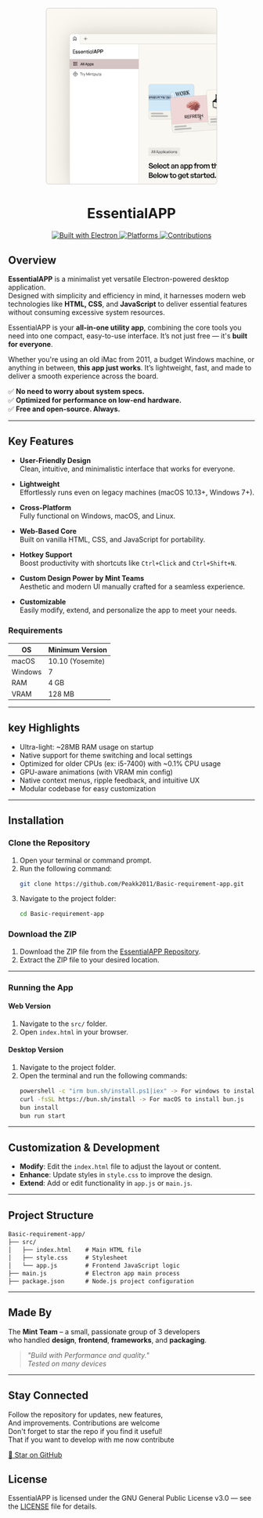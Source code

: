 <div align="center">
  <p align="center">
<!--     <img src="https://drive.google.com/uc?id=1ZIHizLWlvj8Mlj-0yTzh3YF5eOU5I0li" alt="App Thumbnail" width="400px"> -->
    <img src="assets/README-Show.png" alt="App Thumbnail" width="350px">
  </p>
  <h1 align="center">EssentialAPP</h1>

  <div style="text-align: center;">
    <a href="https://www.electronjs.org/">
      <img src="https://img.shields.io/badge/Electron-47848F?style=for-the-badge&logo=electron&logoColor=white" alt="Built with Electron">
    </a>
    <a href="#">
      <img src="https://img.shields.io/badge/macOS|Windows|Linux-4BCFFA?style=for-the-badge" alt="Platforms">
    </a>
    <a href="#">
      <img src="https://img.shields.io/badge/Contributions-Welcome-brightgreen?style=for-the-badge" alt="Contributions">
    </a>
  </div>

</div>

## Overview  

**EssentialAPP** is a minimalist yet versatile Electron-powered desktop application.  
Designed with simplicity and efficiency in mind, it harnesses modern web technologies like **HTML, CSS**, and **JavaScript** to deliver essential features without consuming excessive system resources.

EssentialAPP is your **all-in-one utility app**, combining the core tools you need into one compact, easy-to-use interface. It’s not just free — it's **built for everyone**.

Whether you're using an old iMac from 2011, a budget Windows machine, or anything in between, **this app just works**. It’s lightweight, fast, and made to deliver a smooth experience across the board.

✅ **No need to worry about system specs.**  
✅ **Optimized for performance on low-end hardware.**  
✅ **Free and open-source. Always.**

---

## Key Features  

- **User-Friendly Design**  
  Clean, intuitive, and minimalistic interface that works for everyone.  

- **Lightweight**  
  Effortlessly runs even on legacy machines (macOS 10.13+, Windows 7+).  

- **Cross-Platform**  
  Fully functional on Windows, macOS, and Linux.  

- **Web-Based Core**  
  Built on vanilla HTML, CSS, and JavaScript for portability.  

- **Hotkey Support**  
  Boost productivity with shortcuts like `Ctrl+Click` and `Ctrl+Shift+N`.  

- **Custom Design Power by Mint Teams**  
  Aesthetic and modern UI manually crafted for a seamless experience.  

- **Customizable**  
  Easily modify, extend, and personalize the app to meet your needs.

### Requirements

| OS            | Minimum Version |
|---------------|------------------|
| macOS         | 10.10 (Yosemite) |
| Windows       | 7                |
| RAM           | 4 GB             |
| VRAM          | 128 MB           |

---

## key Highlights

- Ultra-light: ~28MB RAM usage on startup
- Native support for theme switching and local settings
- Optimized for older CPUs (ex: i5-7400) with ~0.1% CPU usage
- GPU-aware animations (with VRAM min config)
- Native context menus, ripple feedback, and intuitive UX
- Modular codebase for easy customization

---

## Installation  

### Clone the Repository
1. Open your terminal or command prompt.
2. Run the following command:
   ```bash
   git clone https://github.com/Peakk2011/Basic-requirement-app.git
   ```
3. Navigate to the project folder:
   ```bash
   cd Basic-requirement-app
   ```

### Download the ZIP
1. Download the ZIP file from the [EssentialAPP Repository](https://github.com/Peakk2011/Basic-requirement-app).
2. Extract the ZIP file to your desired location.

---

### Running the App

#### **Web Version**  
1. Navigate to the `src/` folder.  
2. Open `index.html` in your browser.  

#### **Desktop Version**  
1. Navigate to the project folder.  
2. Open the terminal and run the following commands:  
   ```bash
   powershell -c "irm bun.sh/install.ps1|iex" -> For windows to install bun.js
   curl -fsSL https://bun.sh/install -> For macOS to install bun.js
   bun install
   bun run start
   ```

---

## Customization & Development  

- **Modify**: Edit the `index.html` file to adjust the layout or content.  
- **Enhance**: Update styles in `style.css` to improve the design.  
- **Extend**: Add or edit functionality in `app.js` or `main.js`.  

---

## Project Structure  

```plaintext
Basic-requirement-app/
├── src/ 
│   ├── index.html    # Main HTML file
│   ├── style.css     # Stylesheet
│   └── app.js        # Frontend JavaScript logic
├── main.js           # Electron app main process
├── package.json      # Node.js project configuration
```

---

## Made By

The **Mint Team** – a small, passionate group of 3 developers  
who handled **design**, **frontend**, **frameworks**, and **packaging**.

> *"Build with Performance and quality."*  
> _Tested on many devices_

---

## Stay Connected  

Follow the repository for updates, new features, <br>
And improvements. Contributions are welcome <br>
Don't forget to star the repo if you find it useful! <br>
That if you want to develop with me now contribute <br>

<a href="https://github.com/Peakk2011/Basic-requirement-app" style="text-decroation: none;">🌟 Star on GitHub</a>

## License
EssentialAPP is licensed under the GNU General Public License v3.0 — see the [LICENSE](./LICENSE) file for details.
